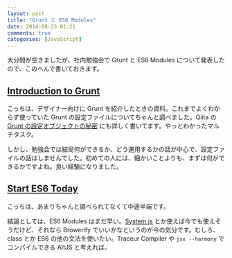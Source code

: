 ```yaml
---
layout: post
title: "Grunt と ES6 Modules"
date: 2014-08-23 01:21
comments: true
categories: [JavaScript]
---
```


大分間が空きましたが、社内勉強会で Grunt と ES6 Modules について発表したので、このへんで書いておきます。

## [Introduction to Grunt](https://speakerdeck.com/shuhei/introduction-to-grunt)

こっちは、デザイナー向けに Grunt を紹介したときの資料。これまでよくわからず使っていた Grunt の設定ファイルについてちゃんと調べました。Qiita の[Grunt の設定オブジェクトの秘密](http://qiita.com/shuhei/items/1156a795903b55d6b0d7) にも詳しく書いてます。やっとわかったマルチタスク。

しかし、勉強会では結局何ができるか、どう運用するかの話が中心で、設定ファイルの話はしませんでした。初めての人には、細かいことよりも、まずは何ができるかですよね。良い経験になりました。

<script async class="speakerdeck-embed" data-id="39e78f00fade0131d88d6a0d18b48761" data-ratio="1.33333333333333" src="//speakerdeck.com/assets/embed.js"></script>

## [Start ES6 Today](https://speakerdeck.com/shuhei/start-es6-modules-today)

こっちは、あまりちゃんと調べられてなくて中途半端です。

結論としては、ES6 Modules はまだ早い。[System.js](https://github.com/systemjs/systemjs) とか使えば今でも使えそうだけど、それなら Browerify でいいかなというのが今の気分です。むしろ、class とか ES6 の他の文法を使いたい。Traceur Compiler や `jsx --harmony` でコンパイルできる AltJS と考えれば。

<script async class="speakerdeck-embed" data-id="b07645a0fadf0131d88c6a0d18b48761" data-ratio="1.33333333333333" src="//speakerdeck.com/assets/embed.js"></script>
